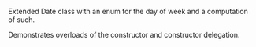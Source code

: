 Extended Date class with an enum for the day of week and a computation of such.

Demonstrates overloads of the constructor and constructor delegation.